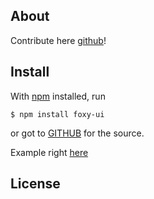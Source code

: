 
## About

Contribute here [github](https://github.com/ryan-WORK/Foxy-DataDriven-UX)!

## Install

With [npm](https://npmjs.org/) installed, run

```
$ npm install foxy-ui
```

or got to [GITHUB](https://github.com/ryan-WORK/Foxy-DataDriven-UX) for the source.

Example right [here](https://ryan-work.github.io/Foxy-DataDriven-UX/)

## License

